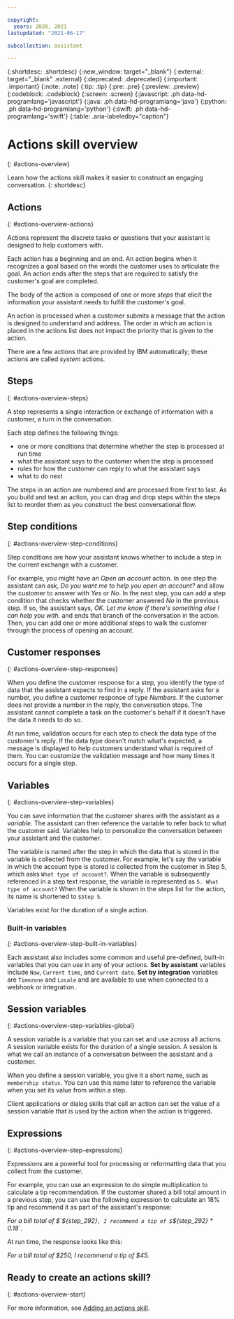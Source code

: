 ```yaml
---

copyright:
  years: 2020, 2021
lastupdated: "2021-06-17"

subcollection: assistant

---
```


{:shortdesc: .shortdesc}
{:new_window: target="_blank"}
{:external: target="_blank" .external}
{:deprecated: .deprecated}
{:important: .important}
{:note: .note}
{:tip: .tip}
{:pre: .pre}
{:preview: .preview}
{:codeblock: .codeblock}
{:screen: .screen}
{:javascript: .ph data-hd-programlang='javascript'}
{:java: .ph data-hd-programlang='java'}
{:python: .ph data-hd-programlang='python'}
{:swift: .ph data-hd-programlang='swift'}
{:table: .aria-labeledby="caption"}

# Actions skill overview <!--![Beta](images/beta.png)-->
{: #actions-overview}

Learn how the actions skill makes it easier to construct an engaging conversation.
{: shortdesc}

## Actions
{: #actions-overview-actions}

Actions represent the discrete tasks or questions that your assistant is designed to help customers with.

Each action has a beginning and an end. An action begins when it recognizes a goal based on the words the customer uses to articulate the goal. An action ends after the steps that are required to satisfy the customer's goal are completed.

The body of the action is composed of one or more *steps* that elicit the information your assistant needs to fulfill the customer's goal.

An action is processed when a customer submits a message that the action is designed to understand and address. The order in which an action is placed in the actions list does not impact the priority that is given to the action.

There are a few actions that are provided by IBM automatically; these actions are called *system* actions.

## Steps
{: #actions-overview-steps}

A step represents a single interaction or exchange of information with a customer, a turn in the conversation.

Each step defines the following things:

- one or more conditions that determine whether the step is processed at run time
- what the assistant says to the customer when the step is processed
- rules for how the customer can reply to what the assistant says
- what to do next

The steps in an action are numbered and are processed from first to last. As you build and test an action, you can drag and drop steps within the steps list to reorder them as you construct the best conversational flow.

## Step conditions
{: #actions-overview-step-conditions}

Step conditions are how your assistant knows whether to include a step in the current exchange with a customer. 

For example, you might have an *Open an account* action. In one step the assistant can ask, *Do you want me to help you open an account?* and allow the customer to answer with *Yes* or *No*. In the next step, you can add a step condition that checks whether the customer answered *No* in the previous step. If so, the assistant says, *OK. Let me know if there's something else I can help you with.* and ends that branch of the conversation in the action. Then, you can add one or more additional steps to walk the customer through the process of opening an account.

## Customer responses
{: #actions-overview-step-responses}

When you define the customer response for a step, you identify the type of data that the assistant expects to find in a reply. If the assistant asks for a number, you define a customer response of type *Numbers*. If the customer does not provide a number in the reply, the conversation stops. The assistant cannot complete a task on the customer's behalf if it doesn't have the data it needs to do so. 

At run time, validation occurs for each step to check the data type of the customer's reply. If the data type doesn't match what's expected, a message is displayed to help customers understand what is required of them. You can customize the validation message and how many times it occurs for a single step.

## Variables
{: #actions-overview-step-variables}

You can save information that the customer shares with the assistant as a *variable*. The assistant can then reference the variable to refer back to what the customer said. Variables help to personalize the conversation between your assistant and the customer. 

The variable is named after the step in which the data that is stored in the variable is collected from the customer. For example, let's say the variable in which the account type is stored is collected from the customer in Step 5, which asks `What type of account?`. When the variable is subsequently referenced in a step text response, the variable is represented as `5. What type of account?` When the variable is shown in the steps list for the action, its name is shortened to `$Step 5`.

Variables exist for the duration of a single action.

### Built-in variables
{: #actions-overview-step-built-in-variables}

Each assistant also includes some common and useful pre-defined, built-in variables that you can use in any of your actions. **Set by assistant** variables include `Now`, `Current time`, and `Current date`. **Set by integration** variables are `Timezone` and `Locale` and are available to use when connected to a webhook or integration.

## Session variables
{: #actions-overview-step-variables-global}

A session variable is a variable that you can set and use across all actions. A session variable exists for the duration of a single session. A session is what we call an instance of a conversation between the assistant and a customer.

When you define a session variable, you give it a short name, such as `membership status`. You can use this name later to reference the variable when you set its value from within a step.

Client applications or dialog skills that call an action can set the value of a session variable that is used by the action when the action is triggered.

## Expressions
{: #actions-overview-step-expressions}

Expressions are a powerful tool for processing or reformatting data that you collect from the customer. 

For example, you can use an expression to do simple multiplication to calculate a tip recommendation. If the customer shared a bill total amount in a previous step, you can use the following expression to calculate an 18% tip and recommend it as part of the assistant's response:

*For a bill total of $`${step_292}`, I recommend a tip of $`${step_292} * 0.18`.*

At run time, the response looks like this:

*For a bill total of $250, I recommend a tip of $45.*

## Ready to create an actions skill? 
{: #actions-overview-start}

For more information, see [Adding an actions skill](/docs/assistant?topic=assistant-skill-actions-add).